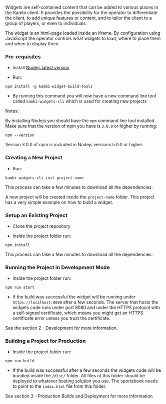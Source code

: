 Widgets are self-contained content that can be added to various places in the Kambi client. It provides the possibility for the operator to differentiate the client, to add unique features or content, and to tailor the client to a group of players, or even to individuals.

The widget is an html-page loaded inside an iframe. By configuration using JavaScript the operator controls what widgets to load, where to place them and when to display them.


### Pre-requisites

 - Install [Nodejs latest version](https://nodejs.org/en/)

 - Run:

 `npm install -g kambi-widget-build-tools`

 - By running this command you will now have a new command line tool called `kambi-widgets-cli` which is used for creating new projects

Notes:

By installing Nodejs you should have the `npm` command line tool installed. Make sure that the version of npm you have is `3.0.0` or higher by running:

`npm --version`

Version 3.0.0 of npm is included in Nodejs versions 5.0.0 or higher.

### Creating a New Project

 - Run:

 `kambi-widgets-cli init project-name`

 This process can take a few minutes to download all the dependencies.

 A new project will be created inside the `project-name` folder. This project has a very simple example on how to build a widget.

### Setup an Existing Project

 - Clone the project repository

 - Inside the project folder run:

 `npm install`

 This process can take a few minutes to download all the dependencies.

### Running the Project in Development Mode

  - Inside the project folder run:

  `npm run start`

  - If the build was successful the widget will be running under `https://localhost:8080` after a few seconds. The server that hosts the widgets code runs under port 8080 and under the HTTPS protocol with a self-signed certificate, which means you might get an HTTPS certificate error unless you trust the certificate.

See the section 2 - Development for more information.

### Building a Project for Production

- Inside the project folder run:

 `npm run build`

 - If the build was successful after a few seconds the widgets code will be bundled inside the `/dist/` folder. All files of this folder should be deployed to whatever hosting solution you use. The sportsbook needs to point to the `index.html` file from this folder.

See section 3 - Production Builds and Deployment for more information
